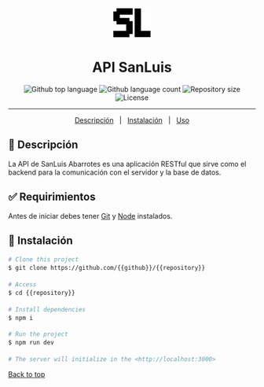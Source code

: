 <div align="center" id="top"> 
  <img src="/src/assets/SL.png" alt="{{app_name}}" width="80"/>

  <!-- &#xa0; -->

  <!-- <a href="https://{{app_url}}.netlify.app">Demo</a> -->
</div>

<h1 align="center">API SanLuis</h1>

<p align="center">
  <img alt="Github top language" src="https://img.shields.io/github/languages/top/{{github}}/{{repository}}?color=56BEB8">
  <img alt="Github language count" src="https://img.shields.io/github/languages/count/{{github}}/{{repository}}?color=56BEB8">
  <img alt="Repository size" src="https://img.shields.io/github/repo-size/{{github}}/{{repository}}?color=56BEB8">
  <img alt="License" src="https://img.shields.io/github/license/{{github}}/{{repository}}?color=56BEB8">
  <!-- <img alt="Github issues" src="https://img.shields.io/github/issues/{{github}}/{{repository}}?color=56BEB8" /> -->
  <!-- <img alt="Github forks" src="https://img.shields.io/github/forks/{{github}}/{{repository}}?color=56BEB8" /> -->
  <!-- <img alt="Github stars" src="https://img.shields.io/github/stars/{{github}}/{{repository}}?color=56BEB8" /> -->
</p>

<hr> 

<p align="center">
  <a href="#dart-about">Descripción</a> &#xa0; | &#xa0; 
  <a href="#sparkles-instalation">Instalación</a> &#xa0; | &#xa0;
  <a href="#rocket-technologies">Uso</a> 
</p>


## :dart: Descripción ##

La API de SanLuis Abarrotes es una aplicación RESTful que sirve como el backend para la comunicación con el servidor y la base de datos.

## :white_check_mark: Requirimientos ##

Antes de iniciar debes tener [Git](https://git-scm.com) y [Node](https://nodejs.org/en/) instalados.

## :checkered_flag: Instalación ##

```bash
# Clone this project
$ git clone https://github.com/{{github}}/{{repository}}

# Access
$ cd {{repository}}

# Install dependencies
$ npm i

# Run the project
$ npm run dev

# The server will initialize in the <http://localhost:3000>
```






<a href="#top">Back to top</a>
